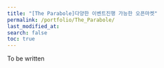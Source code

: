 ```yaml
---
title: "[The Parabole]다양한 이벤트진행 가능한 오픈마켓"
permalink: /portfolio/The_Parabole/
last_modified_at: 
search: false
toc: true
---
```

To be written

